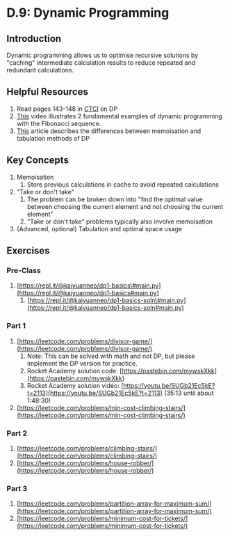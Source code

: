 # D.9: Dynamic Programming

## Introduction

Dynamic programming allows us to optimise recursive solutions by "caching" intermediate calculation results to reduce repeated and redundant calculations.

## Helpful Resources

1. Read pages 143-148 in [CTCI](d.0-dsa-overview.md#resources) on DP
2. [This](https://www.youtube.com/watch?v=vYquumk4nWw) video illustrates 2 fundamental examples of dynamic programming with the Fibonacci sequence.
3. [This](https://awjin.me/algos-js/dp/tab-memo.html) article describes the differences between memoisation and tabulation methods of DP

## Key Concepts

1. Memoisation
   1. Store previous calculations in cache to avoid repeated calculations
2. "Take or don't take"
   1. The problem can be broken down into "find the optimal value between choosing the current element and not choosing the current element"
   2. "Take or don't take" problems typically also involve memoisation
3. \(Advanced, optional\) Tabulation and optimal space usage

## Exercises

### Pre-Class

1. [https://repl.it/@kaiyuanneo/dp1-basics\#main.py](https://repl.it/@kaiyuanneo/dp1-basics#main.py)
   1. [https://repl.it/@kaiyuanneo/dp1-basics-soln\#main.py](https://repl.it/@kaiyuanneo/dp1-basics-soln#main.py)

### Part 1

1. [https://leetcode.com/problems/divisor-game/](https://leetcode.com/problems/divisor-game/)
   1. Note: This can be solved with math and not DP, but please implement the DP version for practice.
   2. Rocket Academy solution code: [https://pastebin.com/mywskXkk](https://pastebin.com/mywskXkk)
   3. Rocket Academy solution video: [https://youtu.be/SUGb21Ec5kE?t=2113](https://youtu.be/SUGb21Ec5kE?t=2113) \(35:13 until about 1:48:30\)
2. [https://leetcode.com/problems/min-cost-climbing-stairs/](https://leetcode.com/problems/min-cost-climbing-stairs/)

### Part 2

1. [https://leetcode.com/problems/climbing-stairs/](https://leetcode.com/problems/climbing-stairs/)
2. [https://leetcode.com/problems/house-robber/](https://leetcode.com/problems/house-robber/)

### Part 3

1. [https://leetcode.com/problems/partition-array-for-maximum-sum/](https://leetcode.com/problems/partition-array-for-maximum-sum/)
2. [https://leetcode.com/problems/minimum-cost-for-tickets/](https://leetcode.com/problems/minimum-cost-for-tickets/)

